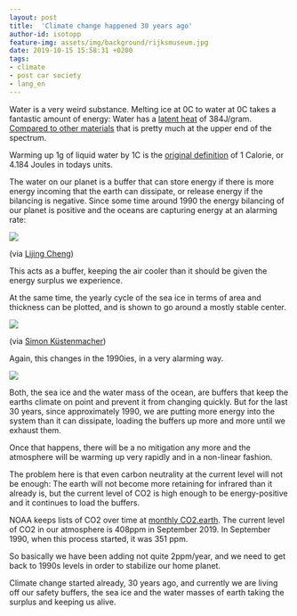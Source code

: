 ```yaml
---
layout: post
title:  'Climate change happened 30 years ago'
author-id: isotopp
feature-img: assets/img/background/rijksmuseum.jpg
date: 2019-10-15 15:58:31 +0200
tags:
- climate
- post car society
- lang_en
---
```

Water is a very weird substance. Melting ice at 0C to water at
0C takes a fantastic amount of energy: Water has a [latent
heat](https://en.wikipedia.org/wiki/Latent_heat) of 384J/gram.
[Compared to other materials](https://www.engineeringtoolbox.com/latent-heat-melting-solids-d_96.html)
that is pretty much at the upper end of the spectrum.

Warming up 1g of liquid water by 1C is the [original
definition](https://www.britannica.com/science/calorie) of 1
Calorie, or 4.184 Joules in todays units.

The water on our planet is a buffer that can store energy if
there is more energy incoming that the earth can dissipate, or
release energy if the bilancing is negative. Since some time
around 1990 the energy bilancing of our planet is positive and
the oceans are capturing energy at an alarming rate:

![](/uploads/climate-ocean.jpg)

(via [Lijing Cheng](//twitter.com/Lijing_Cheng/status/1183429014033092609))

This acts as a buffer, keeping the air cooler than it should be given the
energy surplus we experience.

At the same time, the yearly cycle of the sea ice in terms of area and
thickness can be plotted, and is shown to go around a mostly stable center.

![](/uploads/climate-ice1.jpg)

(via [Simon Küstenmacher](https://twitter.com/simongerman600/status/1183474084694429696
))

Again, this changes in the 1990ies, in a very alarming way.

![](/uploads/climate-ice2.jpg)

Both, the sea ice and the water mass of the ocean, are buffers that keep the
earths climate on point and prevent it from changing quickly. But for the
last 30 years, since approximately 1990, we are putting more energy into the
system than it can dissipate, loading the buffers up more and more until we
exhaust them.

Once that happens, there will be a no mitigation any more and the atmosphere
will be warming up very rapidly and in a non-linear fashion.

The problem here is that even carbon neutrality at the current level will
not be enough: The earth will not become more retaining for infrared than it
already is, but the current level of CO2 is high enough to be
energy-positive and it continues to load the buffers.

NOAA keeps lists of CO2 over time at [monthly CO2.earth](https://www.co2.earth/monthly-co2).
The current level of CO2 in our atmosphere is 408ppm in September 2019. In
September 1990, when this process started, it was 351 ppm.

So basically we have been adding not quite 2ppm/year, and we need to get
back to 1990s levels in order to stabilize our home planet.

Climate change started already, 30 years ago, and currently we are living
off our safety buffers, the sea ice and the water masses of earth taking the
surplus and keeping us alive.

